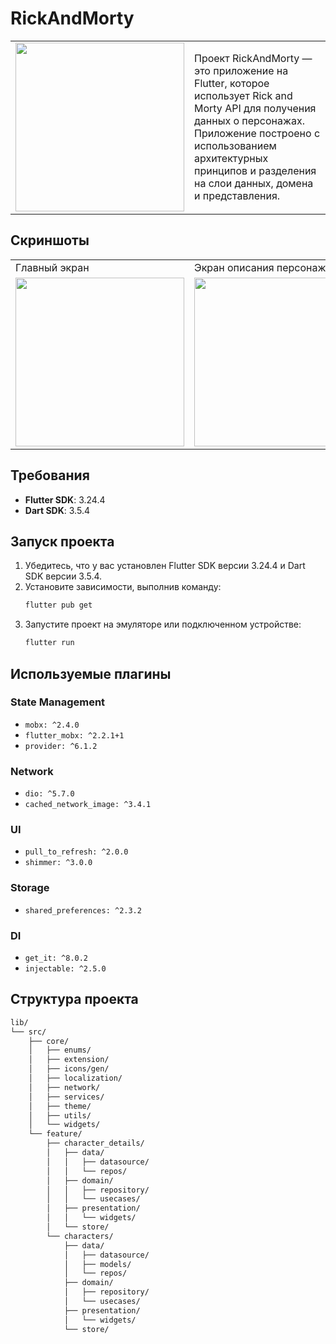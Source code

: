# RickAndMorty
<table>
 
  <tr>
    <td><img src="https://github.com/user-attachments/assets/57a77f0a-31e3-42cd-a0ee-94d05bb7d5d2" width=270></td>
    <td>Проект RickAndMorty — это приложение на Flutter, которое использует Rick and Morty API для получения данных о персонажах. Приложение построено с использованием архитектурных принципов и разделения на слои данных, домена и представления.</td>
  </tr>
</table>

## Скриншоты
<table>
  <tr>
    <td>Главный экран</td>
    <td>Экран описания персонажа</td>
  </tr>
  <tr>
    <td><img src="https://github.com/user-attachments/assets/3f635f08-8d95-47bd-8acd-c30ea1ed79d6" width=270></td>
    <td><img src="https://github.com/user-attachments/assets/78419154-17ab-4d52-92a7-f357dde082f1" width=270></td>
  </tr>
</table>


## Требования

- **Flutter SDK**: 3.24.4
- **Dart SDK**: 3.5.4

## Запуск проекта

1. Убедитесь, что у вас установлен Flutter SDK версии 3.24.4 и Dart SDK версии 3.5.4.
2. Установите зависимости, выполнив команду:
   ```bash
   flutter pub get
   ```
3. Запустите проект на эмуляторе или подключенном устройстве:
   ```bash
   flutter run
   ```
## Используемые плагины

### State Management
- `mobx: ^2.4.0`
- `flutter_mobx: ^2.2.1+1`
- `provider: ^6.1.2`

### Network
- `dio: ^5.7.0`
- `cached_network_image: ^3.4.1`

### UI
- `pull_to_refresh: ^2.0.0`
- `shimmer: ^3.0.0`

### Storage
- `shared_preferences: ^2.3.2`

### DI
- `get_it: ^8.0.2`
- `injectable: ^2.5.0`

## Структура проекта

```markdown
lib/
└── src/
    ├── core/
    │   ├── enums/
    │   ├── extension/
    │   ├── icons/gen/
    │   ├── localization/
    │   ├── network/
    │   ├── services/
    │   ├── theme/
    │   ├── utils/
    │   └── widgets/
    └── feature/
        ├── character_details/
        │   ├── data/
        │   │   ├── datasource/
        │   │   └── repos/
        │   ├── domain/
        │   │   ├── repository/
        │   │   └── usecases/
        │   ├── presentation/
        │   │   └── widgets/
        │   └── store/
        └── characters/
            ├── data/
            │   ├── datasource/
            │   ├── models/
            │   └── repos/
            ├── domain/
            │   ├── repository/
            │   └── usecases/
            ├── presentation/
            │   └── widgets/
            └── store/
